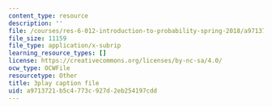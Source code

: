 ```yaml
---
content_type: resource
description: ''
file: /courses/res-6-012-introduction-to-probability-spring-2018/a9713721b5c4773c927d2eb254197cdd_gJSPef9zC0c.srt
file_size: 11159
file_type: application/x-subrip
learning_resource_types: []
license: https://creativecommons.org/licenses/by-nc-sa/4.0/
ocw_type: OCWFile
resourcetype: Other
title: 3play caption file
uid: a9713721-b5c4-773c-927d-2eb254197cdd
---
```


